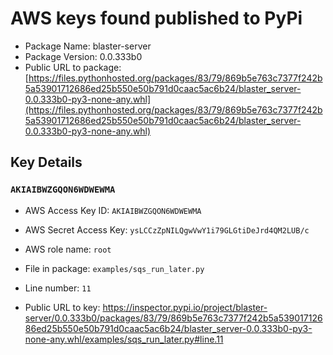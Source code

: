 # AWS keys found published to PyPi

* Package Name: blaster-server
* Package Version: 0.0.333b0
* Public URL to package: [https://files.pythonhosted.org/packages/83/79/869b5e763c7377f242b5a53901712686ed25b550e50b791d0caac5ac6b24/blaster_server-0.0.333b0-py3-none-any.whl](https://files.pythonhosted.org/packages/83/79/869b5e763c7377f242b5a53901712686ed25b550e50b791d0caac5ac6b24/blaster_server-0.0.333b0-py3-none-any.whl)

## Key Details

### `AKIAIBWZGQON6WDWEWMA`

* AWS Access Key ID: `AKIAIBWZGQON6WDWEWMA`
* AWS Secret Access Key: `ysLCCzZpNILQgwVwY1i79GLGtiDeJrd4QM2LUB/c` 
* AWS role name: `root`
* File in package: `examples/sqs_run_later.py`
* Line number: `11`

* Public URL to key: https://inspector.pypi.io/project/blaster-server/0.0.333b0/packages/83/79/869b5e763c7377f242b5a53901712686ed25b550e50b791d0caac5ac6b24/blaster_server-0.0.333b0-py3-none-any.whl/examples/sqs_run_later.py#line.11


